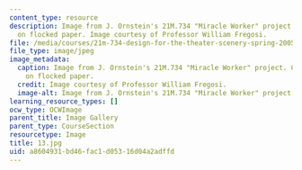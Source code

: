 ```yaml
---
content_type: resource
description: Image from J. Ornstein's 21M.734 "Miracle Worker" project. Chalk pastel
  on flocked paper. Image courtesy of Professor William Fregosi.
file: /media/courses/21m-734-design-for-the-theater-scenery-spring-2005/a8604931bd46fac1d05316d04a2adffd_13.jpg
file_type: image/jpeg
image_metadata:
  caption: Image from J. Ornstein's 21M.734 "Miracle Worker" project. Chalk pastel
    on flocked paper.
  credit: Image courtesy of Professor William Fregosi.
  image-alt: Image from J. Ornstein's 21M.734 "Miracle Worker" project.
learning_resource_types: []
ocw_type: OCWImage
parent_title: Image Gallery
parent_type: CourseSection
resourcetype: Image
title: 13.jpg
uid: a8604931-bd46-fac1-d053-16d04a2adffd
---
```

